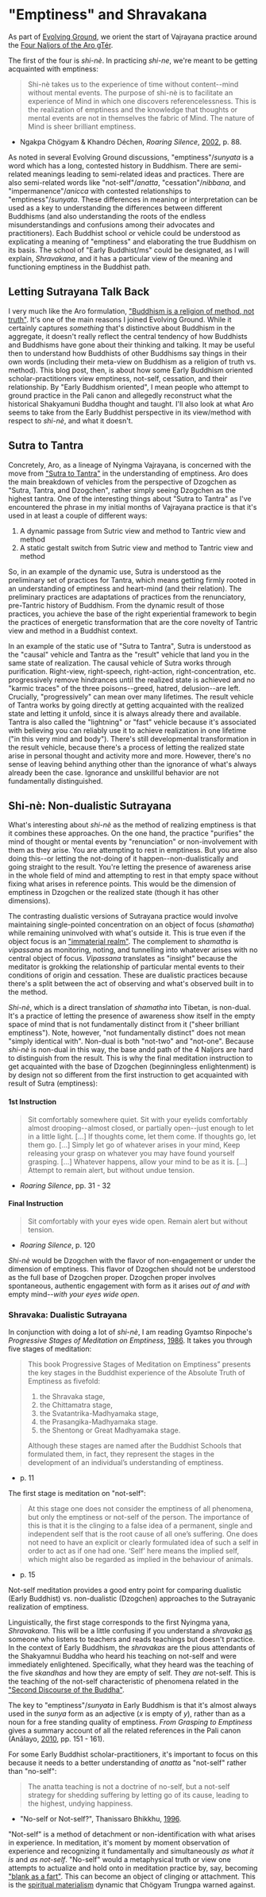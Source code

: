 # "Emptiness" and Shravakana

As part of [Evolving Ground](evolvingground.org), we orient the start of Vajrayana practice around the [Four Naljors of the Aro gTér](https://www.aroencyclopaedia.org/shared/text/n/naljors_ar_01_ncr_eng.php).

The first of the four is _shi-nè_. In practicing _shi-ne_, we're meant to be getting acquainted with emptiness:

> Shi-nè takes us to the experience of time without content--mind without mental events. The purpose of shi-nè is to facilitate an experience of Mind in which one discovers referencelessness. This is the realization of emptiness and the knowledge that thoughts or mental events are not in themselves the fabric of Mind. The nature of Mind is sheer brilliant emptiness.

- Ngakpa Chögyam & Khandro Déchen, _Roaring Silence_, [2002](https://www.amazon.com/Roaring-Silence-Discovering-Mind-Dzogchen/dp/1570629447), p. 88.

As noted in several Evolving Ground discussions, "emptiness"/_sunyata_ is a word which has a long, contested history in Buddhism. There are semi-related meanings leading to semi-related ideas and practices. There are also semi-related words like "not-self"/_anatta_, "cessation"/_nibbana_, and "impermanence"/_anicca_ with contested relationships to "emptiness"/_sunyata_. These differences in meaning or interpretation can be used as a key to understanding the differences between different Buddhisms (and also understanding the roots of the endless misunderstandings and confusions among their advocates and practitioners). Each Buddhist school or vehicle could be understood as explicating a meaning of "emptiness" and elaborating the true Buddhism on its basis.  The school of "Early Buddhist/ms" could be designated, as I will explain, _Shravakana_, and it has a particular view of the meaning and functioning emptiness in the Buddhist path.

## Letting Sutrayana Talk Back


I very much like the Aro formulation, ["Buddhism is a religion of method, not truth"](http://ngakma-nordzin.blogspot.com/2011/07/teachers-vehicles-in-buddhism.html). It's one of the main reasons I joined Evolving Ground. While it certainly captures _something_ that's distinctive about Buddhism in the aggregate, it doesn't really reflect the central tendency of how Buddhists and Buddhisms have gone about their thinking and talking. It may be useful then to understand how Buddhists of other Buddhisms say things in their own words (including their meta-view on Buddhism as a religion of truth vs. method). This blog post, then, is about how some Early Buddhism oriented scholar-practitioners view emptiness, not-self, cessation, and their relationship. By "Early Buddhism oriented", I mean people who attempt to ground practice in the Pali canon and allegedly reconstruct what the historical Shakyamuni Buddha thought and taught. I'll also look at what Aro seems to take from the Early Buddhist perspective in its view/method with respect to _shi-nè_, and what it doesn't.

## Sutra to Tantra

Concretely, Aro, as a lineage of Nyingma Vajrayana, is concerned with the move from ["Sutra to Tantra"](https://www.patreon.com/posts/sutra-to-tantra-41355682) in the understanding of emptiness. Aro does the main breakdown of vehicles from the perspective of Dzogchen as "Sutra, Tantra, and Dzogchen", rather simply seeing Dzogchen as the highest tantra. One of the interesting things about "Sutra to Tantra" as I've encountered the phrase in my initial months of Vajrayana practice is that it's used in at least a couple of different ways:

1. A dynamic passage from Sutric view and method to Tantric view and method
2. A static gestalt switch from Sutric view and method to Tantric view and method

So, in an example of the dynamic use, Sutra is understood as the preliminary set of practices for Tantra, which means getting firmly rooted in an understanding of emptiness and heart-mind (and their relation). The preliminary practices are adaptations of practices from the renunciatory, pre-Tantric history of Buddhism. From the dynamic result of those practices, you achieve the base of the right experiential framework to begin the practices of energetic transformation that are the core novelty of Tantric view and method in a Buddhist context.

In an example of the static use of "Sutra to Tantra", Sutra is understood as the "causal" vehicle and Tantra as the "result" vehicle that land you in the same state of realization. The causal vehicle of Sutra works through purification. Right-view, right-speech, right-action, right-concentration, etc. progressively remove hindrances until the realized state is achieved and no "karmic traces" of the three poisons--greed, hatred, delusion--are left. Crucially, "progressively" can mean over many lifetimes. The result vehicle of Tantra works by going directly at getting acquainted with the realized state and letting it unfold, since it is always already there and available. Tantra is also called the "lightning" or "fast" vehicle because it's associated with believing you can reliably use it to achieve realization in one lifetime ("in this very mind and body"). There's still developmental transformation in the result vehicle, because there's a process of letting the realized state arise in personal thought and activity more and more. However, there's no sense of leaving behind anything other than the ignorance of what's always already been the case. Ignorance and unskillful behavior are not fundamentally distinguished.

## Shi-nè: Non-dualistic Sutrayana

What's interesting about _shi-nè_ as the method of realizing emptiness is that it combines these approaches. On the one hand, the practice "purifies" the mind of thought or mental events by "renunciation" or non-involvement with them as they arise. You are attempting to rest in emptiness. But you are also doing this--or letting the not-doing of it happen--non-dualistically and going straight to the result. You're letting the presence of awareness arise in the whole field of mind and attempting to rest in that empty space without fixing what arises in reference points. This would be the dimension of emptiness in Dzogchen or the realized state (though it has other dimensions).

The contrasting dualistic versions of Sutrayana practice would involve maintaining single-pointed concentration on an object of focus (_shamatha_) while remaining uninvolved with what's outside it. This is true even if the object focus is an ["immaterial realm"](https://www.lionsroar.com/the-taste-of-liberation/). The complement to _shamatha_ is _vipassana_ as monitoring, noting, and tunnelling into whatever arises with no central object of focus. _Vipassana_ translates as "insight" because the meditator is grokking the relationship of particular mental events to their conditions of origin and cessation. These are dualistic practices because there's a split between the act of observing and what's observed built in to the method.

_Shi-nè_, which is a direct translation of _shamatha_ into Tibetan, is non-dual. It's a practice of letting the presence of awareness show itself in the empty space of mind that is not fundamentally distinct from it ("sheer brilliant emptiness"). Note, however, "not fundamentally distinct" does not mean "simply identical with". Non-dual is both "not-two" and "not-one". Because _shi-nè_ is non-dual in this way, the base andd path of the 4 Naljors are hard to distinguish from the result. This is why the final meditation instruction to get acquainted with the base of Dzogchen (beginningless enlightenment) is by design not so different from the first instruction to get acquainted with result of Sutra (emptiness):

#### 1st Instruction

> Sit comfortably somewhere quiet. Sit with your eyelids comfortably almost drooping--almost closed, or partially open--just enough to let in a little light. [...] If thoughts come, let them come. If thoughts go, let them go. [...] Simply let go of whatever arises in your mind, Keep releasing your grasp on whatever you may have found yourself grasping. [...] Whatever happens, allow your mind to be as it is. [...] Attempt to remain alert, but without undue tension.

- _Roaring Silence_, pp. 31 - 32

#### Final Instruction

> Sit comfortably with your eyes wide open. Remain alert but without tension.

- _Roaring Silence_, p. 120

_Shi-nè_ would be Dzogchen with the flavor of non-engagement or under the dimension of emptiness. This flavor of Dzogchen should not be understood as the full base of Dzogchen proper. Dzogchen proper involves spontaneous, authentic engagement with form as it arises _out of and with_ empty mind--_with your eyes wide open_.

### Shravaka: Dualistic Sutrayana

In conjunction with doing a lot of _shi-nè_, I am reading
Gyamtso Rinpoche's _Progressive Stages of Meditation on Emptiness_, [1986](https://www.amazon.com/Progressive-Meditation-Emptiness-Tsultrim-Rinpoche/dp/153740900X). It takes you through five stages of meditation:

> This book Progressive Stages of Meditation on Emptiness” presents the key stages in the Buddhist experience of the Absolute Truth of Emptiness as fivefold:
>
> 1. the Shravaka stage,
> 2. the Chittamatra stage,
> 3. the Svatantrika-Madhyamaka stage,
> 4. the Prasangika-Madhyamaka stage.
> 5. the Shentong or Great Madhyamaka stage.
>
> Although these stages are named after the Buddhist Schools that formulated them, in fact, they represent the stages in the development of an individual’s understanding of emptiness.

- p. 11

The first stage is meditation on "not-self":

> At this stage one does not consider the emptiness of all phenomena, but only the emptiness or not-self of the person. The importance of this is that it is the clinging to a false idea of a permanent, single and independent self that is the root cause of all one’s suffering. One does not need to have an explicit or clearly formulated idea of such a self in order to act as if one had one. ‘Self’ here means the implied self, which might also be regarded as implied in the behaviour of animals.

- p. 15

Not-self meditation provides a good entry point for comparing dualistic (Early Buddhist) vs. non-dualistic (Dzogchen) approaches to the Sutrayanic realization of emptiness.

Linguistically, the first stage corresponds to the first Nyingma yana, _Shravakana_. This will be a little confusing if you understand a _shravaka_ [as](https://www.spacious-passion.org/shared/text/s/spacious_passion_ch_02_skymind_03_vehicles_eng.php#_ftn10) someone who listens to teachers and reads teachings but doesn't practice. In the context of Early Buddhism, the _shravakas_ are the pious attendants of the Shakyamnui Buddha who heard his teaching on not-self and were immediately enlightened. Specifically, what they heard was the teaching of the five _skandhas_ and how they are empty of self. They _are_ not-self. This is the teaching of the not-self characteristic of phenomena related in the ["Second Discourse of the Buddha"](https://www.accesstoinsight.org/lib/authors/nanamoli/wheel017.html#s2).

The key to "emptiness"/_sunyata_ in Early Buddhism is that it's almost always used in the _sunya_ form as an adjective (_x_ is empty of _y_), rather than as a noun for a free standing quality of emptiness. _From Grasping to Emptiness_ gives a summary account of all the related references in the Pali canon (Anālayo, [2010](https://www.buddhismuskunde.uni-hamburg.de/pdf/5-personen/analayo/from-grasping.pdf), pp. 151 - 161).

For some Early Buddhist scholar-practitioners, it's important to focus on this because it needs to a better understanding of _anatta_ as "not-self" rather than "no-self":

> The anatta teaching is not a doctrine of no-self, but a not-self strategy for shedding suffering by letting go of its cause, leading to the highest, undying happiness.

- "No-self or Not-self?", Thanissaro Bhikkhu, [1996](https://www.accesstoinsight.org/lib/authors/thanissaro/notself2.html).

"Not-self" is a method of detachment or non-identification with what arises in experience. In meditation, it's moment by moment observation of experience and recognizing it fundamentally and simultaneously _as what it is_ and _as not-self_. "No-self" would a metaphysical truth or view one attempts to actualize and hold onto in meditation practice by, say, becoming ["blank as a fart"](https://www.youtube.com/watch?v=aJbq1vWWd4E). This can become an object of clinging or attachment. This is the [spiritual materialism](https://en.wikipedia.org/wiki/Spiritual_materialism#Lords_of_Materialism) dynamic that Chögyam Trungpa warned against.
